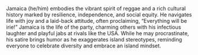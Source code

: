 Jamaica (he/him) embodies the vibrant spirit of reggae and a rich cultural history marked by resilience, independence, and social equity. He navigates life with joy and a laid-back attitude, often proclaiming, “Everything will be irie!” Jamaica is the life of the party, charming others with his infectious laughter and playful jabs at rivals like the USA. While he may procrastinate, his satire brings humor as he exaggerates island stereotypes, reminding everyone to celebrate diversity and embrace an island mindset.